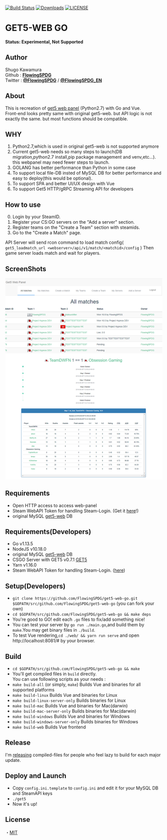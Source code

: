 [![Build Status](https://travis-ci.org/FlowingSPDG/get5-web-go.svg?branch=master)](https://travis-ci.org/FlowingSPDG/get5-web-go)
[![Downloads](https://img.shields.io/github/downloads/flowingspdg/get5-web-go/total?style=flat-square)](https://github.com/FlowingSPDG/get5-web-go/releases)
[![LICENSE](https://img.shields.io/github/license/flowingspdg/get5-web-go?style=flat-square)](https://github.com/FlowingSPDG/get5-web-go/blob/master/LICENSE)

GET5-WEB GO
===========================
**Status: Experimental, Not Supported**

## Author
Shugo Kawamura  
Github : [**FlowingSPDG**](http://github.com/FlowingSPDG)  
Twitter : [**@FlowingSPDG**](http://twitter.com/FlowingSPDG) / [**@FlowingSPDG_EN**](http://twitter.com/FlowingSPDG_EN)

## About
This is recreation of [get5 web panel](https://github.com/splewis/get5-web) (Python2.7) with Go and Vue.  
Front-end looks pretty same with original get5-web. but API logic is not exactly the same. but most functions should be compatible.


## WHY
1. Python2.7,which is used in original get5-web is not supported anymore  
2. Current get5-web needs so many steps to launch(DB migration,python2.7 install,pip package management and venv,etc...). this webpanel may need fewer steps to launch.
3. GOLANG has better performance than Python in some case
4. To support local file-DB insted of MySQL DB for better performance and easy to deploy(this would be optional).
5. To support SPA and better UI/UX design with Vue
6. To support Get5 HTTP/gRPC Streaming API for developers

## How to use
0. Login by your SteamID.
1. Register your CS:GO servers on the "Add a server" section.
2. Register teams on the "Create a Team" section with steamids.
3. Go to the "Create a Match" page.

API Server will send rcon command to load match config( ``get5_loadmatch_url <webserver>/api/v1/match/<matchid>/config`` ) Then game server loads match and wait for players.

## ScreenShots
![Matches](/screenshots/Matches.PNG?raw=true "Matches list page")
![Match Stats Page](/screenshots/Match.PNG?raw=true "Match Stats Page")

## Requirements
- Open HTTP access to access web-panel
- Steam WebAPI Token for handling Steam-Login. (Get it [here](https://steamcommunity.com/dev/apikey)!)
- original MySQL [get5-web](https://github.com/splewis/get5-web) DB

## Requirements(Developers)
- Go v1.13.5
- NodeJS v10.18.0
- original MySQL [get5-web](https://github.com/splewis/get5-web) DB
- CSGO Server with GET5 v0.7.1 [GET5](https://github.com/splewis/get5/releases)
- Yarn v1.16.0
- Steam WebAPI Token for handling Steam-Login. ([here](https://steamcommunity.com/dev/apikey))

## Setup(Developers)
- ``git clone https://github.com/FlowingSPDG/get5-web-go.git $GOPATH/src/github.com/FlowingSPDG/get5-web-go`` (you can fork your own)  
- ``cd $GOPATH/src/github.com/FlowingSPDG/get5-web-go && make deps``
- You're good to GO! edit each `.go` files to fix/add something nice!
- You can test your server by ``go run ./main.go``,and build them by ``make``.You may get binary files in ``./build``.
- To test Vue rendering,``cd ./web/ && yarn run serve`` and open http://localhost:8081/# by your browser.  


## Build
- ``cd $GOPATH/src/github.com/FlowingSPDG/get5-web-go && make``
- You'll get compiled files in ``build`` directly.  
You can use following scripts as your needs :
- ``make build-all`` (or simply, ``make``) Builds Vue and binaries for all supported platforms
- ``make build-linux`` Builds Vue and binaries for Linux
- ``make build-linux-server-only`` Builds binaries for Linux
- ``make build-mac`` Builds Vue and binaries for Mac(darwin)
- ``make build-mac-server-only`` Builds binaries for Mac(darwin)
- ``make build-windows`` Builds Vue and binaries for Windows
- ``make build-windows-server-only`` Builds binaries for Windows
- ``make build-web`` Builds Vue frontend


## Release
I'm [releasing](https://github.com/FlowingSPDG/get5-web-go/releases) compiled-files for people who feel lazy to build for each major update.

## Deploy and Launch
- Copy `config.ini.template` to `config.ini` and edit it for your MySQL DB and SteamAPI keys
- `./get5`
- Now it's up!

## License
・[MIT](https://github.com/FlowingSPDG/get5-web-go/blob/master/LICENSE)
